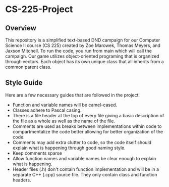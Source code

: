 # CS-225-Project
## Overview
This repository is a simplified text-based DND campaign for our Computer Science II course (CS 225) created by Zoe Marowek, Thomas Meyers, and Jaxson Mitchell. To run the code, you run from main which will call the campaign. Our game utilizes object-oriented programing that is organized through vectors. Each object has its own unique class that all inherits from a common parent class.

## Style Guide
Here are a few necessary guides that are followed in the project.
* Function and variable names will be camel-cased.
* Classes adhere to Pascal casing.
* There is a file header at the top of every file giving a basic description of the file as a whole as well as the name of the file.
* Comments are used as breaks between implementations within code to compartmentalize the code better allowing for better organization of the code.
* Comments may add extra clutter to code, so the code itself should explain what is happening through good naming style.
* Keep comments sparse
* Allow function names and variable names be clear enough to explain what is happening.
* Header files (.h) don't contain function implementation and will be in a separate C++ (.cpp) source file. They only contain class and function headers.
